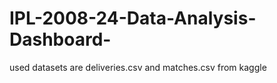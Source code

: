 # IPL-2008-24-Data-Analysis-Dashboard-
used datasets are deliveries.csv and matches.csv from kaggle
